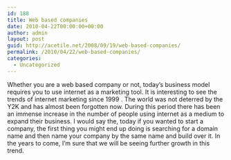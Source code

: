 ```yaml
---
id: 188
title: Web based companies
date: 2010-04-22T00:00:00+00:00
author: admin
layout: post
guid: http://acetile.net/2008/09/19/web-based-companies/
permalink: /2010/04/22/web-based-companies/
categories:
  - Uncategorized
---
```

Whether you are a web based company or not, today’s business model requires you to use internet as a marketing tool. It is interesting to see the trends of internet marketing since 1999 . The world was not deterred by the Y2K and has almost been forgotten now. During this period there has been an immense increase in the number of people using internet as a medium to expand their business. I would say the, today if you wanted to start a company, the first thing you might end up doing is searching for a domain name and then name your company by the same name and build over it. In the years to come, I’m sure that we will be seeing further growth in this trend.